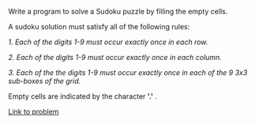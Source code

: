 Write a program to solve a Sudoku puzzle by filling the empty cells.

A sudoku solution must satisfy all of the following rules:

*1.    Each of the digits 1-9 must occur exactly once in each row.*

*2.    Each of the digits 1-9 must occur exactly once in each column.*

*3.    Each of the the digits 1-9 must occur exactly once in each of the 9 3x3 sub-boxes of the grid.*

Empty cells are indicated by the character **'.'**  .

[Link to problem](https://leetcode.com/problems/sudoku-solver/)
